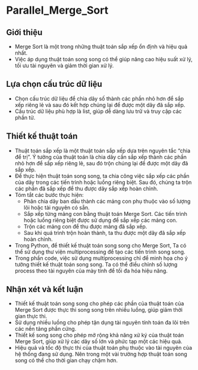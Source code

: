 # Parallel_Merge_Sort

## Giới thiệu
-	Merge Sort là một trong những thuật toán sắp xếp ổn định và hiệu quả nhất.
-	Việc áp dụng thuật toán song song có thể giúp nâng cao hiệu suất xử lý, tối ưu tài nguyên và giảm thời gian xử lý.

## Lựa chọn cấu trúc dữ liệu
-	Chọn cấu trúc dữ liệu để chia dãy số thành các phần nhỏ hơn để sắp xếp riêng lẻ và sau đó kết hợp chúng lại để được một dãy đã sắp xếp.
-	Cấu trúc dữ liệu phù hợp là list, giúp dễ dàng lưu trữ và truy cập các phần tử.

## Thiết kế thuật toán
-	Thuật toán sắp xếp là một thuật toán sắp xếp dựa trên nguyên tắc “chia để trị”. Ý tưởng của thuật toán là chia dãy cần sắp xếp thành các phần nhỏ hơn để sắp xếp riêng lẻ, sau đó trộn chúng lại để được một dãy đã sắp xếp.
-	Để thực hiện thuật toán song song, ta chia công việc sắp xếp các phần của dãy trong các tiến trình hoặc luồng riêng biệt. Sau đó, chúng ta trộn các phần đã sắp xếp để thu được dãy sắp xếp hoàn chỉnh.
- Tóm tắt các bước thực hiện:
  -	Phân chia dãy ban dầu thành các mảng con phụ thuộc vào số lượng lõi hoặc tài nguyên có sẵn.
  -	Sắp xếp từng mảng con bằng thuật toán Merge Sort. Các tiến trình hoặc luồng riêng biệt được sử dụng để sắp xếp các mảng con.
  -	Trộn các mảng con để thu được mảng đã sắp xếp.
  -	Sau khi quá trình trộn hoàn thành, ta thu được một dãy đã sắp xếp hoàn chỉnh.
-	Trong Python, để thiết kế thuật toán song song cho Merge Sort, Ta có thể sử dụng thư viện multiprocessing để tạo các tiến trình song song.
-	Trong phần code, việc sử dụng multiprocessing chỉ để minh họa cho ý tưởng thiết kế thuật toán song song. Ta có thể điều chỉnh số lượng process theo tài nguyên của mày tính để tối đa hóa hiệu năng.

## Nhận xét và kết luận 
-	Thiết kế thuật toán song song cho phép các phần của thuật toán của Merge Sort được thực thi song song trên nhiều luồng, giúp giảm thời gian thực thi.
-	Sử dụng nhiều luồng cho phép tận dụng tài nguyên tính toán đa lõi trên các nền tảng phần cứng.
-	Thiết kế song song cho phép mở rộng khả năng xử ký của thuật toán Merge Sort, giúp xử lý các dãy số lớn và phức tạp một các hiệu quả.
-	Hiệu quả và tốc độ thực thi của thuật toán phụ thuộc vào tài nguyên của hệ thống đang sử dụng. Nên trong một vài trường hợp thuật toán song song có thể cho thời gian chạy chậm hơn.
